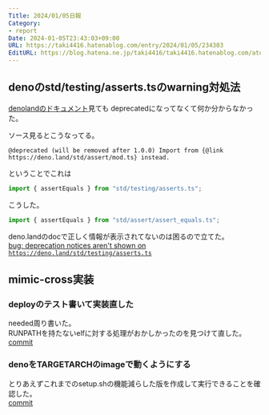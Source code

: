 ```yaml
---
Title: 2024/01/05日報
Category:
- report
Date: 2024-01-05T23:43:03+09:00
URL: https://taki4416.hatenablog.com/entry/2024/01/05/234303
EditURL: https://blog.hatena.ne.jp/taki4416/taki4416.hatenablog.com/atom/entry/6801883189072671783
---
```


## denoのstd/testing/asserts.tsのwarning対処法

[denolandのドキュメント](https://deno.land/std@0.211.0/testing/asserts.ts)見ても
deprecatedになってなくて何か分からなかった。  

ソース見るとこうなってる。
```
@deprecated (will be removed after 1.0.0) Import from {@link https://deno.land/std/assert/mod.ts} instead.
```

ということでこれは
```typescript
import { assertEquals } from "std/testing/asserts.ts";
```

こうした。
```typescript
import { assertEquals } from "std/assert/assert_equals.ts";
```

deno.landのdocで正しく情報が表示されてないのは困るので立てた。  
[bug: deprecation notices aren't shown on `https://deno.land/std/testing/asserts.ts`](https://github.com/denoland/deno_std/issues/4116)


## mimic-cross実装

### deployのテスト書いて実装直した

needed周り書いた。  
RUNPATHを持たないelfに対する処理がおかしかったのを見つけて直した。
[commit](https://github.com/impactaky/mimic-cross/pull/8/commits/c7f4606d90a5e3ee1873bdc890258ce0b4df08c8)

### denoをTARGETARCHのimageで動くようにする

とりあえずこれまでのsetup.shの機能減らした版を作成して実行できることを確認した。  
[commit](https://github.com/impactaky/mimic-cross/pull/8/commits/c7f4606d90a5e3ee1873bdc890258ce0b4df08c8)

